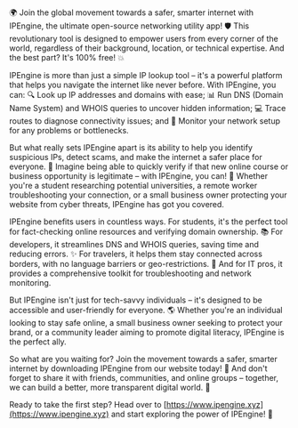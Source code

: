 🌍 Join the global movement towards a safer, smarter internet with IPEngine, the ultimate open-source networking utility app! 🛡️ This revolutionary tool is designed to empower users from every corner of the world, regardless of their background, location, or technical expertise. And the best part? It's 100% free! 💥

IPEngine is more than just a simple IP lookup tool – it's a powerful platform that helps you navigate the internet like never before. With IPEngine, you can: 🔍 Look up IP addresses and domains with ease; 📊 Run DNS (Domain Name System) and WHOIS queries to uncover hidden information; 💻 Trace routes to diagnose connectivity issues; and 🔧 Monitor your network setup for any problems or bottlenecks.

But what really sets IPEngine apart is its ability to help you identify suspicious IPs, detect scams, and make the internet a safer place for everyone. 🚀 Imagine being able to quickly verify if that new online course or business opportunity is legitimate – with IPEngine, you can! 💸 Whether you're a student researching potential universities, a remote worker troubleshooting your connection, or a small business owner protecting your website from cyber threats, IPEngine has got you covered.

IPEngine benefits users in countless ways. For students, it's the perfect tool for fact-checking online resources and verifying domain ownership. 📚 For developers, it streamlines DNS and WHOIS queries, saving time and reducing errors. ✨ For travelers, it helps them stay connected across borders, with no language barriers or geo-restrictions. 👥 And for IT pros, it provides a comprehensive toolkit for troubleshooting and network monitoring.

But IPEngine isn't just for tech-savvy individuals – it's designed to be accessible and user-friendly for everyone. 🌎 Whether you're an individual looking to stay safe online, a small business owner seeking to protect your brand, or a community leader aiming to promote digital literacy, IPEngine is the perfect ally.

So what are you waiting for? Join the movement towards a safer, smarter internet by downloading IPEngine from our website today! 📲 And don't forget to share it with friends, communities, and online groups – together, we can build a better, more transparent digital world. 💪

Ready to take the first step? Head over to [https://www.ipengine.xyz](https://www.ipengine.xyz) and start exploring the power of IPEngine! 🚀